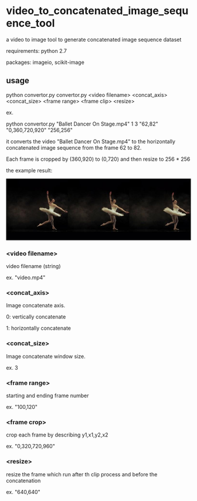# video_to_concatenated_image_sequence_tool

a video to image tool to generate concatenated image sequence dataset

requirements: python 2.7

packages: imageio, scikit-image

## usage
python convertor.py convertor.py \<video filename\> \<concat_axis\> \<concat_size\> \<frame range\> \<frame clip\> \<resize\>

ex.

python convertor.py "Ballet Dancer On Stage.mp4" 1 3 "62,82" "0,360,720,920" "256,256"

it converts the video "Ballet Dancer On Stage.mp4" to the horizontally concatenated image sequence from the frame 62 to 82.

Each frame is cropped by (360,920) to (0,720) and then resize to 256 * 256


the example result:

![avatar](./example.jpg)


### \<video filename\>
video filename (string)

ex. "video.mp4"

### \<concat_axis\>
Image concatenate axis. 

0: vertically concatenate

1: horizontally concatenate

### \<concat_size\>
Image concatenate window size. 

ex. 3

###  \<frame range\>
starting and ending frame number 

ex. "100,120"

### \<frame crop\> 
crop each frame by describing y1,x1,y2,x2

ex. "0,320,720,960"

### \<resize\>
resize the frame which run after th clip process and before the concatenation

ex. "640,640"


